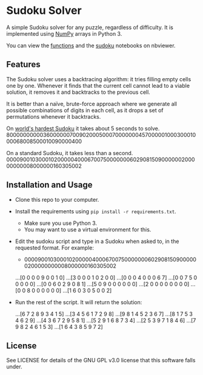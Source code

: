 # Sudoku Solver

A simple Sudoku solver for any puzzle, regardless of difficulty. It is implemented using [NumPy](http://www.numpy.org/) arrays in Python 3.

You can view the [functions](https://nbviewer.jupyter.org/github/ThomasDelatte/SudokuSolver/blob/master/Sudoku/functions.ipynb) and the [sudoku](https://nbviewer.jupyter.org/github/ThomasDelatte/SudokuSolver/blob/master/Sudoku/sudoku.ipynb) notebooks on nbviewer.

## Features

The Sudoku solver uses a backtracing algorithm: it tries filling empty cells one by one. Whenever it finds that the current cell cannot lead to a viable solution, it removes it and backtracks to the previous cell.

It is better than a naïve, brute-force approach where we generate all possible combinations of digits in each cell, as it drops a set of permutations whenever it backtracks.

On [world's hardest Sudoku](http://www.telegraph.co.uk/news/science/science-news/9359579/Worlds-hardest-sudoku-can-you-crack-it.html) it takes about 5 seconds to solve. 800000000003600000070090200050007000000045700000100030001000068008500010090000400

On a standard Sudoku, it takes less than a second. 
000090010300010200000400067007500000006029081509000000200000000008000000160305002

## Installation and Usage

* Clone this repo to your computer.

* Install the requirements using `pip install -r requirements.txt`.
    * Make sure you use Python 3.
    * You may want to use a virtual environment for this.

* Edit the sudoku script and type in a Sudoku when asked to, in the requested format. For example:
    * 000090010300010200000400067007500000006029081509000000200000000008000000160305002

     ...[0 0 0 0 9 0 0 1 0]
     ...[3 0 0 0 1 0 2 0 0]
     ...[0 0 0 4 0 0 0 6 7]
     ...[0 0 7 5 0 0 0 0 0]
     ...[0 0 6 0 2 9 0 8 1]
     ...[5 0 9 0 0 0 0 0 0]
     ...[2 0 0 0 0 0 0 0 0]
     ...[0 0 8 0 0 0 0 0 0]
     ...[1 6 0 3 0 5 0 0 2]

* Run the rest of the script. It will return the solution:

     ...[6 7 2 8 9 3 4 1 5]
     ...[3 4 5 6 1 7 2 9 8]
     ...[9 8 1 4 5 2 3 6 7]
     ...[8 1 7 5 3 4 6 2 9]
     ...[4 3 6 7 2 9 5 8 1]
     ...[5 2 9 1 6 8 7 3 4]
     ...[2 5 3 9 7 1 8 4 6]
     ...[7 9 8 2 4 6 1 5 3]
     ...[1 6 4 3 8 5 9 7 2]

## License

See LICENSE for details of the GNU GPL v3.0 license that this software falls under.